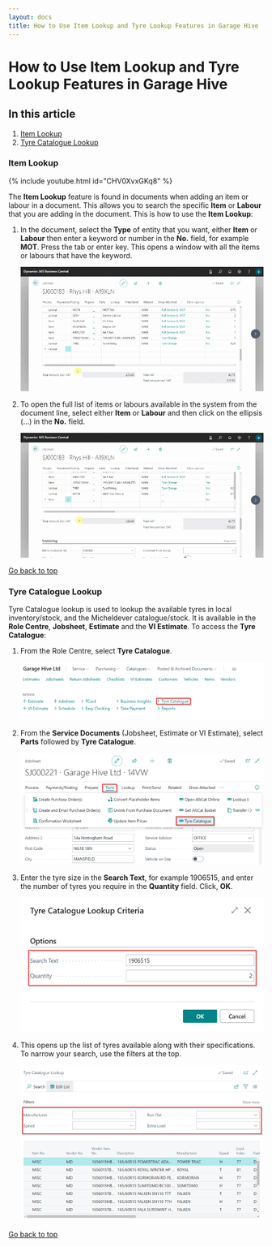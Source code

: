 ```yaml
---
layout: docs
title: How to Use Item Lookup and Tyre Lookup Features in Garage Hive
---
```


<a name="top"></a>

# How to Use Item Lookup and Tyre Lookup Features in Garage Hive

## In this article
1. [Item Lookup](#item-lookup)
2. [Tyre Catalogue Lookup](#tyre-catalogue-lookup)

### Item Lookup

   {% include youtube.html id="CHV0XvxGKq8" %}

The **Item Lookup** feature is found in documents when adding an item or labour in a document. This allows you to search the specific **Item** or **Labour** that you are adding in the document. This is how to use the **Item Lookup**:
1. In the document, select the **Type** of entity that you want, either **Item** or **Labour** then enter a keyword or number in the **No.** field, for example **MOT**. Press the tab or enter key. This opens a window with all the items or labours that have the keyword.

   ![](media/garagehive-item-lookup1.gif)

2. To open the full list of items or labours available in the system from the document line, select either **Item** or **Labour** and then click on the ellipsis (...) in the **No.** field.

   ![](media/garagehive-item-lookup2.gif)

[Go back to top](#top)

### Tyre Catalogue Lookup
Tyre Catalogue lookup is used to lookup the available tyres in local inventory/stock, and the Micheldever catalogue/stock. It is available in the **Role Centre**, **Jobsheet**, **Estimate** and the **VI Estimate**. To access the **Tyre Catalogue**:
1. From the Role Centre, select **Tyre Catalogue**.

   ![](media/garagehive-tyre-catalogue1.png)

2. From the **Service Documents** (Jobsheet, Estimate or VI Estimate), select **Parts** followed by **Tyre Catalogue**.

   ![](media/garagehive-tyre-catalogue4.png)

3. Enter the tyre size in the **Search Text**, for example 1906515, and enter the number of tyres you require in the **Quantity** field. Click, **OK**.

   ![](media/garagehive-tyre-catalogue2.png)

4. This opens up the list of tyres available along with their specifications. To narrow your search, use the filters at the top.

   ![](media/garagehive-tyre-catalogue3.png)

[Go back to top](#top)
